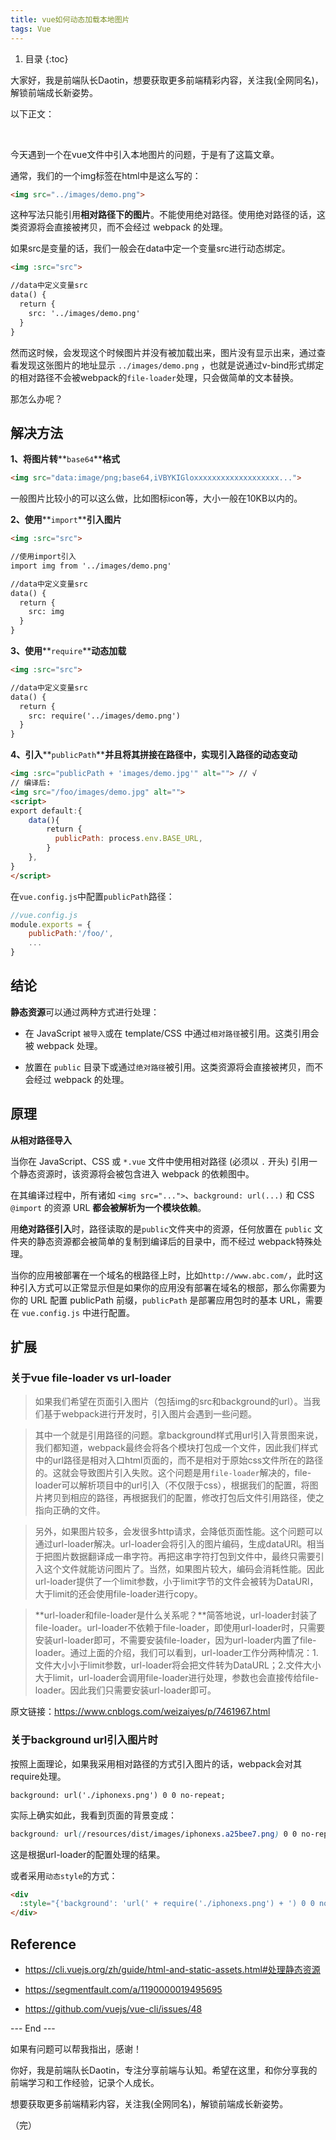 ```yaml
---
title: vue如何动态加载本地图片
tags: Vue
---
```


1. 目录
{:toc}



大家好，我是前端队长Daotin，想要获取更多前端精彩内容，关注我(全网同名)，解锁前端成长新姿势。

以下正文：

<br>

今天遇到一个在vue文件中引入本地图片的问题，于是有了这篇文章。

<!--more-->

通常，我们的一个img标签在html中是这么写的：

```html
<img src="../images/demo.png">

```

这种写法只能引用**相对路径下的图片**。不能使用绝对路径。使用绝对路径的话，这类资源将会直接被拷贝，而不会经过 webpack 的处理。

如果src是变量的话，我们一般会在data中定一个变量src进行动态绑定。

```html
<img :src="src">

//data中定义变量src
data() {
  return {
    src: '../images/demo.png' 
  }
}

```

然而这时候，会发现这个时候图片并没有被加载出来，图片没有显示出来，通过查看发现这张图片的地址显示 `../images/demo.png` ，也就是说通过v-bind形式绑定的相对路径不会被webpack的`file-loader`处理，只会做简单的文本替换。

那怎么办呢？

解决方法
----

**1、将图片转**\*\*`base64`\*\***格式**

```html
<img src="data:image/png;base64,iVBYKIGloxxxxxxxxxxxxxxxxxxx...">

```

一般图片比较小的可以这么做，比如图标icon等，大小一般在10KB以内的。

**2、使用**\*\*`import`\*\***引入图片**

```html
<img :src="src">

//使用import引入
import img from '../images/demo.png'

//data中定义变量src
data() {
  return {
    src: img 
  }
}


```

**3、使用**\*\*`require`\*\***动态加载**

```html
<img :src="src">

//data中定义变量src
data() {
  return {
    src: require('../images/demo.png')
  }
}


```

**4、引入**\*\*`publicPath`\*\***并且将其拼接在路径中，实现引入路径的动态变动**

```html
<img :src="publicPath + 'images/demo.jpg'" alt=""> // √
// 编译后:
<img src="/foo/images/demo.jpg" alt="">
<script>
export default:{
    data(){
        return {
          publicPath: process.env.BASE_URL,
        }
    },
}
</script>

```

在`vue.config.js`中配置`publicPath`路径：

```js
//vue.config.js
module.exports = {
    publicPath:'/foo/',
    ...
}

```

结论
--

**静态资源**可以通过两种方式进行处理：

*   在 JavaScript `被导入`或在 template/CSS 中通过`相对路径`被引用。这类引用会被 webpack 处理。
    
*   放置在 `public` 目录下或通过`绝对路径`被引用。这类资源将会直接被拷贝，而不会经过 webpack 的处理。
    

原理
--

**从相对路径导入**

当你在 JavaScript、CSS 或 `*.vue` 文件中使用相对路径 (必须以 `.` 开头) 引用一个静态资源时，该资源将会被包含进入 webpack 的依赖图中。

在其编译过程中，所有诸如 `<img src="...">`、`background: url(...)` 和 CSS `@import` 的资源 URL **都会被解析为一个模块依赖**。

用**绝对路径引入**时，路径读取的是`public`文件夹中的资源，任何放置在 `public` 文件夹的静态资源都会被简单的复制到编译后的目录中，而不经过 webpack特殊处理。

当你的应用被部署在一个域名的根路径上时，比如`http://www.abc.com/`，此时这种引入方式可以正常显示但是如果你的应用没有部署在域名的根部，那么你需要为你的 URL 配置 publicPath 前缀，`publicPath` 是部署应用包时的基本 URL，需要在 `vue.config.js` 中进行配置。

扩展
--

### 关于vue file-loader vs url-loader

> 如果我们希望在页面引入图片（包括img的src和background的url）。当我们基于webpack进行开发时，引入图片会遇到一些问题。

> 其中一个就是引用路径的问题。拿background样式用url引入背景图来说，我们都知道，webpack最终会将各个模块打包成一个文件，因此我们样式中的url路径是相对入口html页面的，而不是相对于原始css文件所在的路径的。这就会导致图片引入失败。这个问题是用`file-loader`解决的，file-loader可以解析项目中的url引入（不仅限于css），根据我们的配置，将图片拷贝到相应的路径，再根据我们的配置，修改打包后文件引用路径，使之指向正确的文件。

> 另外，如果图片较多，会发很多http请求，会降低页面性能。这个问题可以通过url-loader解决。url-loader会将引入的图片编码，生成dataURl。相当于把图片数据翻译成一串字符。再把这串字符打包到文件中，最终只需要引入这个文件就能访问图片了。当然，如果图片较大，编码会消耗性能。因此url-loader提供了一个limit参数，小于limit字节的文件会被转为DataURl，大于limit的还会使用file-loader进行copy。

> **url-loader和file-loader是什么关系呢？**简答地说，url-loader封装了file-loader。url-loader不依赖于file-loader，即使用url-loader时，只需要安装url-loader即可，不需要安装file-loader，因为url-loader内置了file-loader。通过上面的介绍，我们可以看到，url-loader工作分两种情况：1.文件大小小于limit参数，url-loader将会把文件转为DataURL；2.文件大小大于limit，url-loader会调用file-loader进行处理，参数也会直接传给file-loader。因此我们只需要安装url-loader即可。

原文链接：https://www.cnblogs.com/weizaiyes/p/7461967.html

### 关于background url引入图片时

按照上面理论，如果我采用相对路径的方式引入图片的话，webpack会对其require处理。

```
background: url('./iphonexs.png') 0 0 no-repeat;

```

实际上确实如此，我看到页面的背景变成：

```css
background: url(/resources/dist/images/iphonexs.a25bee7.png) 0 0 no-repeat;


```

这是根据url-loader的配置处理的结果。

或者采用`动态style`的方式：

```html
<div 
  :style="{'background': 'url(' + require('./iphonexs.png') + ') 0 0 no-repeat'}">
</div>

```

Reference
---------

- https://cli.vuejs.org/zh/guide/html-and-static-assets.html#处理静态资源
    
- https://segmentfault.com/a/1190000019495695
    
- https://github.com/vuejs/vue-cli/issues/48
    


--- End ---

如果有问题可以帮我指出，感谢！

你好，我是前端队长Daotin，专注分享前端与认知。希望在这里，和你分享我的前端学习和工作经验，记录个人成长。

想要获取更多前端精彩内容，关注我(全网同名)，解锁前端成长新姿势。


（完）

